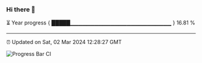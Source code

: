 ### Hi there 👋

⏳ Year progress { █████▁▁▁▁▁▁▁▁▁▁▁▁▁▁▁▁▁▁▁▁▁▁▁▁▁ } 16.81 %

---

⏰ Updated on Sat, 02 Mar 2024 12:28:27 GMT

![Progress Bar CI](https://github.com/ZhaoGui/ZhaoGui/workflows/Progress%20Bar%20CI/badge.svg)
